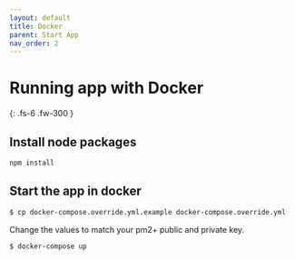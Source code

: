 ```yaml
---
layout: default
title: Docker
parent: Start App
nav_order: 2
---
```


# Running app with Docker

{: .fs-6 .fw-300 }

## Install node packages
```sh
npm install
```

## Start the app in docker
```sh
$ cp docker-compose.override.yml.example docker-compose.override.yml
```

Change the values to match your pm2+ public and private key.

```sh
$ docker-compose up
```
